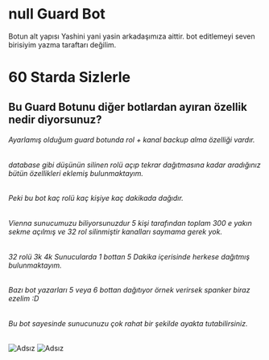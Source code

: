 # null Guard Bot

Botun alt yapısı Yashini yani yasin arkadaşımıza aittir.
bot editlemeyi seven birisiyim yazma taraftarı değilim.

# 60 Starda Sizlerle

## Bu Guard Botunu diğer botlardan ayıran özellik nedir diyorsunuz?

###### Ayarlamış olduğum guard botunda rol + kanal backup alma özelliği vardır.
###### database gibi düşünün silinen rolü açıp tekrar dağıtmasına kadar aradığınız bütün özellikleri eklemiş bulunmaktayım.
###### Peki bu bot kaç rolü kaç kişiye kaç dakikada dağıdır.
###### Vienna sunucumuzu biliyorsunuzdur 5 kişi tarafından toplam 300 e yakın sekme açılmış ve 32 rol silinmiştir kanalları saymama gerek yok.
###### 32 rolü 3k 4k Sunucularda 1 bottan 5 Dakika içerisinde herkese dağıtmış bulunmaktayım.
###### Bazı bot yazarları 5 veya 6 bottan dağıtıyor örnek verirsek spanker biraz ezelim :D
###### Bu bot sayesinde sunucunuzu çok rahat bir şekilde ayakta tutabilirsiniz.
![Adsız](https://user-images.githubusercontent.com/60463845/126901667-cc9b8b45-55f7-46db-8021-4e5d060fb36a.png)
![Adsız](https://user-images.githubusercontent.com/60463845/126901726-b2876cc1-48ee-4b4d-ae46-3782b4fb7a73.png)
